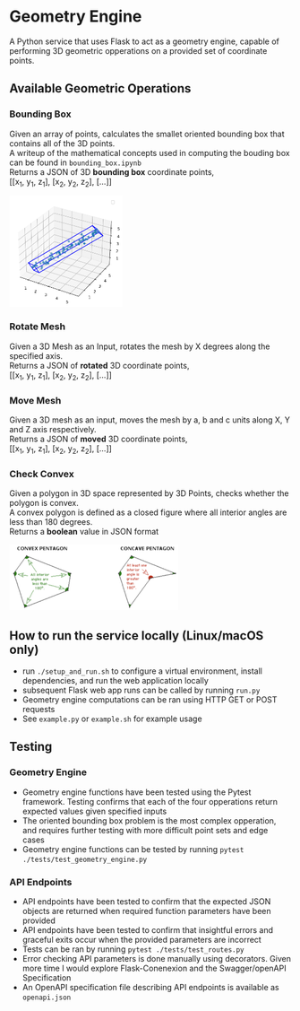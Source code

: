 # Geometry Engine
A Python service that uses Flask to act as a geometry engine, capable of performing 3D geometric opperations on a provided set of coordinate points.

## Available Geometric Operations
### Bounding Box 
Given an array of points, calculates the smallet oriented bounding box that contains all of the 3D points.  
A writeup of the mathematical concepts used in computing the bouding box can be found in ```bounding_box.ipynb```  
Returns a JSON of 3D **bounding box** coordinate points,  
[[x<sub>1</sub>, y<sub>1</sub>, z<sub>1</sub>], [x<sub>2</sub>, y<sub>2</sub>, z<sub>2</sub>], [...]]  

<img src="images/bounding_box.png" width="40%" alt="Convex VS Concave Polygon">

### Rotate Mesh
Given a 3D Mesh as an Input, rotates the mesh by X degrees along the specified axis.  
Returns a JSON of **rotated** 3D coordinate points,  
[[x<sub>1</sub>, y<sub>1</sub>, z<sub>1</sub>], [x<sub>2</sub>, y<sub>2</sub>, z<sub>2</sub>], [...]]   

### Move Mesh 
Given a 3D mesh as an input, moves the mesh by a, b and c units along X, Y and Z axis respectively.  
Returns a JSON of **moved** 3D coordinate points,  
[[x<sub>1</sub>, y<sub>1</sub>, z<sub>1</sub>], [x<sub>2</sub>, y<sub>2</sub>, z<sub>2</sub>], [...]]   

### Check Convex 
Given a polygon in 3D space represented by 3D Points, checks whether the polygon is convex.  
A convex polygon is defined as a closed figure where all interior angles are less than 180 degrees.  
Returns a **boolean** value in JSON format  

  
<img src="images/convex_polygon.png" width="60%" alt="Convex VS Concave Polygon">
  
## How to run the service locally (Linux/macOS only)
* run ```./setup_and_run.sh``` to configure a virtual environment, install dependencies, and run the web application locally
* subsequent Flask web app runs can be called by running ```run.py```  
* Geometry engine computations can be ran using HTTP GET or POST requests
* See ```example.py``` or ```example.sh``` for example usage
  
## Testing
### Geometry Engine 
* Geometry engine functions have been tested using the Pytest framework. Testing confirms that each of the four opperations return expected values given specified inputs
* The oriented bounding box problem is the most complex opperation, and requires further testing with more difficult point sets and edge cases
* Geometry engine functions can be tested by running ```pytest ./tests/test_geometry_engine.py```

### API Endpoints
* API endpoints have been tested to confirm that the expected JSON objects are returned when required function parameters have been provided
* API endpoints have been tested to confirm that insightful errors and graceful exits occur when the provided parameters are incorrect
* Tests can be ran by running ```pytest ./tests/test_routes.py```
* Error checking API parameters is done manually using decorators. Given more time I would explore Flask-Conenexion and the Swagger/openAPI Specification
* An OpenAPI specification file describing API endpoints is available as ```openapi.json```

